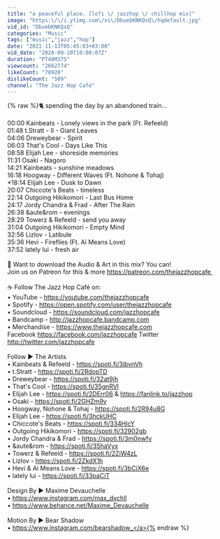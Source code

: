 ```yaml
---
title: "a peaceful place. [lofi \/ jazzhop \/ chillhop mix]"
image: "https:\/\/i.ytimg.com\/vi\/DbuebKNKQsQ\/hqdefault.jpg"
vid_id: "DbuebKNKQsQ"
categories: "Music"
tags: ["music","jazz","hop"]
date: "2021-11-13T05:45:03+03:00"
vid_date: "2020-09-10T10:00:07Z"
duration: "PT40M37S"
viewcount: "2662774"
likeCount: "78920"
dislikeCount: "509"
channel: "The Jazz Hop Café"
---
```

{% raw %}🐈 spending the day by an abandoned train...<br /><br />00:00 Kainbeats - Lonely views in the park (Ft. Refeeld)<br />01:48 t.Stratt - II - Giant Leaves<br />04:06 Dreweybear - Spirit<br />06:03 That's Cool - Days Like This<br />08:58 Elijah Lee - shoreside memories<br />11:31 Osaki - Nagoro<br />14:21 Kainbeats - sunshine meadows<br />16:18 Hoogway - Different Waves (Ft. Nohone &amp; Tohaj)<br />*18:14 Elijah Lee - Dusk to Dawn<br />20:07 Chiccote's Beats - timeless<br />22:14 Outgoing Hikikomori - Last Bus Home<br />24:17 Jordy Chandra &amp; Frad - After The Rain<br />26:38 &amp;aute&amp;rom - evenings<br />28:29 Towerz &amp; Refeeld - send you away<br />31:04 Outgoing Hikikomori - Empty Mind<br />32:56 Lizlov - Latibule<br />35:36 Hevi - Fireflies (Ft. Ai Means Love)<br />37:52 lately lui - fresh air<br /><br />🎨 Want to download the Audio &amp; Art in this mix? You can!<br />Join us on Patreon for this &amp; more <a rel="nofollow" target="blank" href="https://patreon.com/thejazzhopcafe ">https://patreon.com/thejazzhopcafe </a><br /><br />☕ Follow The Jazz Hop Café on:<br />• YouTube - <a rel="nofollow" target="blank" href="https://youtube.com/thejazzhopcafe">https://youtube.com/thejazzhopcafe</a><br />• Spotify - <a rel="nofollow" target="blank" href="https://open.spotify.com/user/thejazzhopcafe">https://open.spotify.com/user/thejazzhopcafe</a><br />• Soundcloud - <a rel="nofollow" target="blank" href="https://soundcloud.com/jazzhopcafe">https://soundcloud.com/jazzhopcafe</a><br />• Bandcamp - <a rel="nofollow" target="blank" href="http://jazzhopcafe.bandcamp.com">http://jazzhopcafe.bandcamp.com</a><br />• Merchandise - <a rel="nofollow" target="blank" href="https://www.thejazzhopcafe.com">https://www.thejazzhopcafe.com</a><br />Facebook <a rel="nofollow" target="blank" href="https://facebook.com/jazzhopcafe">https://facebook.com/jazzhopcafe</a> Twitter <a rel="nofollow" target="blank" href="http://twitter.com/jazzhopcafe">http://twitter.com/jazzhopcafe</a><br /><br />Follow ► The Artists<br />• Kainbeats &amp; Refeeld - <a rel="nofollow" target="blank" href="https://spoti.fi/3ibvnVh">https://spoti.fi/3ibvnVh</a><br />• t.Stratt - <a rel="nofollow" target="blank" href="https://spoti.fi/2RdopTD">https://spoti.fi/2RdopTD</a><br />• Dreweybear - <a rel="nofollow" target="blank" href="https://spoti.fi/32at9jh">https://spoti.fi/32at9jh</a><br />• That's Cool - <a rel="nofollow" target="blank" href="https://spoti.fi/35gnRVl">https://spoti.fi/35gnRVl</a><br />• Elijah Lee - <a rel="nofollow" target="blank" href="https://spoti.fi/2DErr06">https://spoti.fi/2DErr06</a> &amp; <a rel="nofollow" target="blank" href="https://fanlink.to/jazzhop">https://fanlink.to/jazzhop</a><br />• Osaki - <a rel="nofollow" target="blank" href="https://spoti.fi/2GHZm9v">https://spoti.fi/2GHZm9v</a><br />• Hoogway, Nohone &amp; Tohaj - <a rel="nofollow" target="blank" href="https://spoti.fi/2R94u8G">https://spoti.fi/2R94u8G</a><br />• Elijah Lee - <a rel="nofollow" target="blank" href="https://spoti.fi/3hckUHC">https://spoti.fi/3hckUHC</a><br />• Chiccote's Beats - <a rel="nofollow" target="blank" href="https://spoti.fi/334HlcY">https://spoti.fi/334HlcY</a><br />• Outgoing Hikikomori - <a rel="nofollow" target="blank" href="https://spoti.fi/32902gb">https://spoti.fi/32902gb</a><br />• Jordy Chandra &amp; Frad - <a rel="nofollow" target="blank" href="https://spoti.fi/3m0nwfv">https://spoti.fi/3m0nwfv</a><br />• &amp;aute&amp;rom - <a rel="nofollow" target="blank" href="https://spoti.fi/35haVyx">https://spoti.fi/35haVyx</a><br />• Towerz &amp; Refeeld - <a rel="nofollow" target="blank" href="https://spoti.fi/2ZiW4zL">https://spoti.fi/2ZiW4zL</a><br />• Lizlov - <a rel="nofollow" target="blank" href="https://spoti.fi/2ZkdX1h">https://spoti.fi/2ZkdX1h</a><br />• Hevi &amp;  Ai Means Love - <a rel="nofollow" target="blank" href="https://spoti.fi/3bCiX6e">https://spoti.fi/3bCiX6e</a><br />• lately lui - <a rel="nofollow" target="blank" href="https://spoti.fi/33paCiT">https://spoti.fi/33paCiT</a><br /><br />Design By ► Maxime Devauchelle<br />• <a rel="nofollow" target="blank" href="https://www.instagram.com/max_dvchll">https://www.instagram.com/max_dvchll</a><br />• <a rel="nofollow" target="blank" href="https://www.behance.net/Maxime_Devauchelle">https://www.behance.net/Maxime_Devauchelle</a><br /><br />Motion By ► Bear Shadow<br />• <a rel="nofollow" target="blank" href="https://www.instagram.com/bearshadow_">https://www.instagram.com/bearshadow_</a>{% endraw %}
